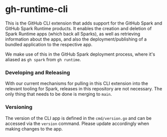 # gh-runtime-cli

This is the GitHub CLI extension that adds support for the GitHub Spark and GitHub Spark Runtime products. It enables the creation and deletion of Spark Runtime apps (which back all Sparks), as well as retrieving information about the apps, and also the deployment/publishing of a bundled application to the respective app.

We make use of this in the GitHub Spark deployment process, where it's aliased as `gh spark` from `gh runtime`.

### Developing and Releasing

With our current mechanisms for pulling in this CLI extension into the relevant tooling for Spark, releases in this repository are not necessary. The only thing that needs to be done is merging to `main`.

### Versioning

The version of the CLI app is defined in the `cmd/version.go` and can be accessed via the `version` command.
Please update accordingly when making changes to the app.
